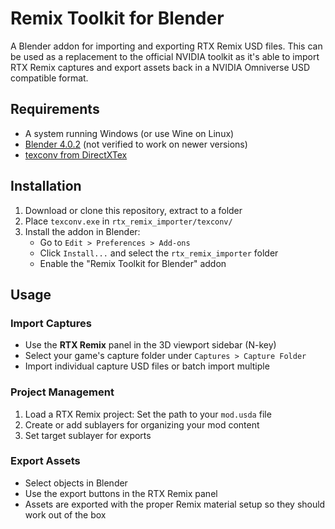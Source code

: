 # Remix Toolkit for Blender

A Blender addon for importing and exporting RTX Remix USD files.
This can be used as a replacement to the official NVIDIA toolkit as it's able to import RTX Remix captures and export assets back in a NVIDIA Omniverse USD compatible format.

## Requirements
- A system running Windows (or use Wine on Linux)
- [Blender 4.0.2](https://download.blender.org/release/Blender4.0/blender-4.0.2-windows-x64.zip) (not verified to work on newer versions)
- [texconv from DirectXTex](https://github.com/microsoft/DirectXTex/releases/latest/download/texconv.exe)

## Installation

1. Download or clone this repository, extract to a folder
2. Place `texconv.exe` in `rtx_remix_importer/texconv/`
2. Install the addon in Blender:
   - Go to `Edit > Preferences > Add-ons`
   - Click `Install...` and select the `rtx_remix_importer` folder
   - Enable the "Remix Toolkit for Blender" addon

## Usage

### Import Captures
- Use the **RTX Remix** panel in the 3D viewport sidebar (N-key)
- Select your game's capture folder under `Captures > Capture Folder`
- Import individual capture USD files or batch import multiple

### Project Management
1. Load a RTX Remix project: Set the path to your `mod.usda` file
2. Create or add sublayers for organizing your mod content
3. Set target sublayer for exports

### Export Assets
- Select objects in Blender
- Use the export buttons in the RTX Remix panel
- Assets are exported with the proper Remix material setup so they should work out of the box
